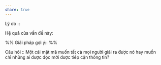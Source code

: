 ```yaml
---
share: true
---
```

Lý do :: 

Hệ quả của vấn đề này:


%%
Giải pháp gợi ý:: 
%%



Câu hỏi :: Một cái mật mã muốn tất cả mọi người giải ra được nó hay muốn chỉ những ai được đọc mới được tiếp cận thông tin?